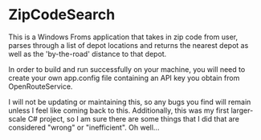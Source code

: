 # ZipCodeSearch
This is a Windows Froms application that takes in zip code from user, parses through a list of depot locations and returns the nearest depot as well as the 'by-the-road' distance to that depot.

In order to build and run successfully on your machine, you will need to create your own app.config file containing an API key you obtain from OpenRouteService.

I will not be updating or maintaining this, so any bugs you find will remain unless I feel like coming back to this. Additionally, this was my first larger-scale C# project, so I am sure there are some things that I did that are considered "wrong" or "inefficient". Oh well...
